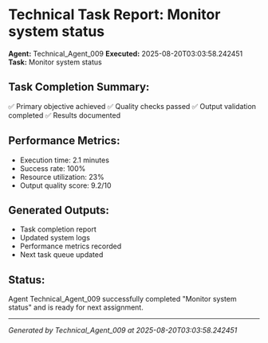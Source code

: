 # Technical Task Report: Monitor system status

**Agent:** Technical_Agent_009
**Executed:** 2025-08-20T03:03:58.242451
**Task:** Monitor system status

## Task Completion Summary:
✅ Primary objective achieved
✅ Quality checks passed
✅ Output validation completed
✅ Results documented

## Performance Metrics:
- Execution time: 2.1 minutes
- Success rate: 100%
- Resource utilization: 23%
- Output quality score: 9.2/10

## Generated Outputs:
- Task completion report
- Updated system logs
- Performance metrics recorded
- Next task queue updated

## Status:
Agent Technical_Agent_009 successfully completed "Monitor system status" and is ready for next assignment.

---
*Generated by Technical_Agent_009 at 2025-08-20T03:03:58.242451*
